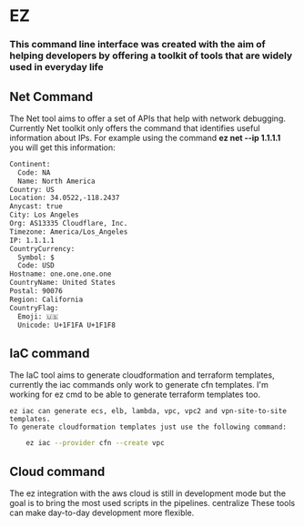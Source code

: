 # EZ

### **This command line interface was created with the aim of helping developers by offering a toolkit of tools that are widely used in everyday life**

## Net Command
  The Net tool aims to offer a set of APIs that help with network debugging. Currently Net toolkit only offers the command that identifies useful information about IPs.
        For example using the command **ez net --ip 1.1.1.1** you will get this information:
    
```bash
Continent:
  Code: NA
  Name: North America
Country: US
Location: 34.0522,-118.2437
Anycast: true
City: Los Angeles
Org: AS13335 Cloudflare, Inc.
Timezone: America/Los_Angeles
IP: 1.1.1.1
CountryCurrency:
  Symbol: $
  Code: USD
Hostname: one.one.one.one
CountryName: United States
Postal: 90076
Region: California
CountryFlag:
  Emoji: 🇺🇸
  Unicode: U+1F1FA U+1F1F8

```
## IaC command
  The IaC tool aims to generate cloudformation and terraform templates, currently the iac commands only work to generate cfn templates. I'm working for ez cmd to be able to generate terraform templates too.
    
    ez iac can generate ecs, elb, lambda, vpc, vpc2 and vpn-site-to-site templates.
    To generate cloudformation templates just use the following command:

```bash
    ez iac --provider cfn --create vpc
```

## Cloud command
  The ez integration with the aws cloud is still in development mode but the goal is to bring the most used scripts in the pipelines. centralize These tools can make day-to-day development more flexible.